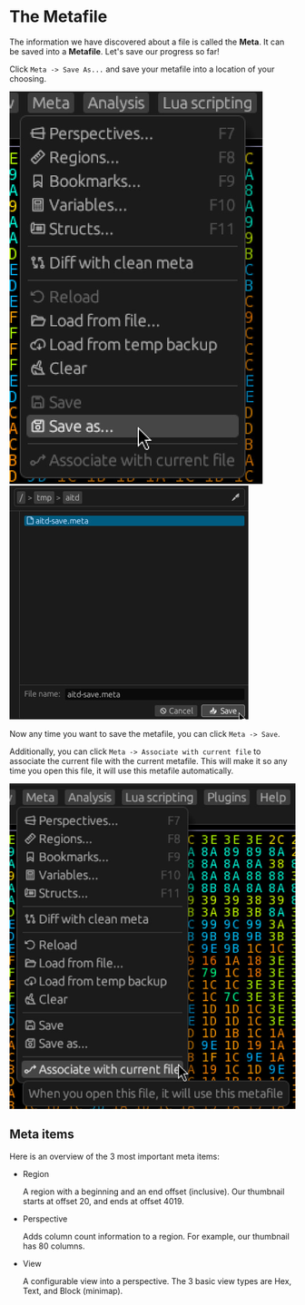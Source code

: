 # The Metafile

The information we have discovered about a file is called the **Meta**.
It can be saved into a **Metafile**.
Let's save our progress so far!

Click `Meta -> Save As...` and save your metafile into a location of your choosing.

![Screenshot](../screenshots/tutorial/meta-save-as.jpg)
![Screenshot](../screenshots/tutorial/save-meta-dialog.jpg)

Now any time you want to save the metafile, you can click `Meta -> Save`.

Additionally, you can click `Meta -> Associate with current file` to associate the current file
with the current metafile.
This will make it so any time you open this file, it will use this metafile automatically.

![Screenshot](../screenshots/tutorial/associate-meta.jpg)

## Meta items

Here is an overview of the 3 most important meta items:

- Region

  A region with a beginning and an end offset (inclusive).
  Our thumbnail starts at offset 20, and ends at offset 4019.

- Perspective

  Adds column count information to a region.
  For example, our thumbnail has 80 columns.

- View

  A configurable view into a perspective.
  The 3 basic view types are Hex, Text, and Block (minimap).